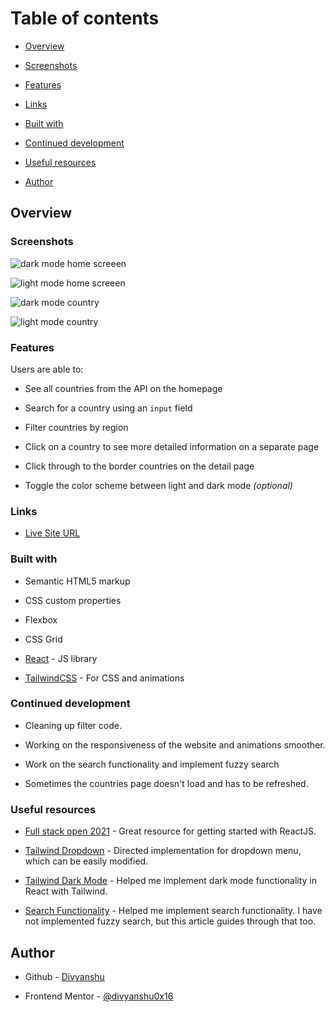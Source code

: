 
# Table of contents

-  [Overview](#overview)

-  [Screenshots](#screenshots)

-  [Features](#features)

-  [Links](#links)

-  [Built with](#built-with)

-  [Continued development](#continued-development)

-  [Useful resources](#useful-resources)

-  [Author](#author)

## Overview

### Screenshots

![dark mode home screeen](https://user-images.githubusercontent.com/62815174/123785300-ff7e8180-d8f5-11eb-8436-4cde947d23f0.png)
  
![light mode home screeen](https://user-images.githubusercontent.com/62815174/123785324-086f5300-d8f6-11eb-8df2-d896e1391e15.png)

![dark mode country](https://user-images.githubusercontent.com/62815174/123785353-11602480-d8f6-11eb-8b82-bfcf41bc3063.png)

![light mode country](https://user-images.githubusercontent.com/62815174/123785337-0c02da00-d8f6-11eb-8b1f-bf18d68135b9.png)


### Features

  
Users are able to:

- See all countries from the API on the homepage

- Search for a country using an `input` field

- Filter countries by region

- Click on a country to see more detailed information on a separate page

- Click through to the border countries on the detail page

- Toggle the color scheme between light and dark mode *(optional)*

### Links

- [Live Site URL](https://countries-api-plum-sigma.vercel.app/)

### Built with

- Semantic HTML5 markup

- CSS custom properties

- Flexbox

- CSS Grid

-  [React](https://reactjs.org/) - JS library

-  [TailwindCSS](https://tailwindcss.com/) - For CSS and animations

### Continued development

- Cleaning up filter code.

- Working on the responsiveness of the website and animations smoother. 

- Work on the search functionality and implement fuzzy search

- Sometimes the countries page doesn't load and has to be refreshed.

### Useful resources

-  [Full stack open 2021](https://fullstackopen.com/en/) - Great resource for getting started with ReactJS.

-  [Tailwind Dropdown](https://tailwindui.com/components/application-ui/elements/dropdowns) - Directed implementation for dropdown menu, which can be easily modified.

-  [Tailwind Dark Mode](https://braydoncoyer.dev/blog/how-to-implement-dark-mode-with-tailwind-2/) - Helped me implement dark mode functionality in React with Tailwind.

-  [Search Functionality](https://medium.com/analytics-vidhya/how-to-create-a-fuzzy-search-in-react-js-using-fuse-js-859f80345657) - Helped me implement search functionality. I have not implemented fuzzy search, but this article guides through that too. 


## Author

- Github - [Divyanshu](https://github.com/divyanshu0x16)

- Frontend Mentor - [@divyanshu0x16](https://www.frontendmentor.io/profile/divyanshu0x16)

